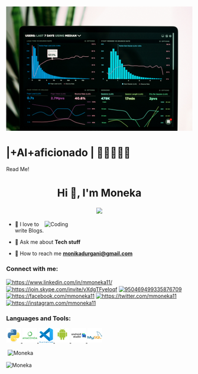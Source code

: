 ![Header](https://github.com/mmoneka11/Moneka/blob/main/Banner.jpg)

# |+AI+aficionado | 👨🏻‍💻🦾🤖
Read Me!
<h1 align="center">Hi 👋, I'm Moneka </h1>
<h3 align="center"><a align="center" href="https://git.io/typing-svg"><img src="https://readme-typing-svg.herokuapp.com?font=Fira+Code&pause=1&center=true&vCenter=true&width=250&height=40&lines=Data+Scientist+📊+👨🏻‍💻 alt="Typing SVG" /></a></h3>

<img align="right" alt="Coding" width="400" src="https://giphy.com/embed/BferOKonYOspm28AiB">



- 📝 I love to write Blogs.

- 💬 Ask me about **Tech stuff**

- 📧 How to reach me **monikadurgani@gmail.com**

<h3 align="left">Connect with me:</h3>
<p align="left">
<a href="https://linkedin.com/in/mmoneka11/" target="blank"><img align="center" src="https://raw.githubusercontent.com/rahuldkjain/github-profile-readme-generator/master/src/images/icons/Social/linked-in-alt.svg" alt="https://www.linkedin.com/in/mmoneka11/" height="30" width="40" /></a>
<a href="https://join.skype.com/invite/vXdgTFyeIoqf" target="blank"><img align="center" src="https://github.com/rahuldkjain/github-profile-readme-generator/blob/master/src/images/icons/Social/skype.svg" alt="https://join.skype.com/invite/vXdgTFyeIoqf" height="30" width="40" /></a>
<a href="https://discord.com/user/950469499335876709" target="blank"><img align="center" src="https://github.com/rahuldkjain/github-profile-readme-generator/blob/master/src/images/icons/Social/discord.svg" alt="950469499335876709" height="30" width="40" /></a>
<a href="https://facebook.com/mmoneka11/" target="blank"><img align="center" src="https://github.com/rahuldkjain/github-profile-readme-generator/blob/master/src/images/icons/Social/facebook.svg" alt="https://facebook.com/mmoneka11" height="30" width="40" /></a>
<a href="https://twitter.com/mmoneka11/" target="blank"><img align="center" src="https://raw.githubusercontent.com/rahuldkjain/github-profile-readme-generator/master/src/images/icons/Social/twitter.svg" alt="https://twitter.com/mmoneka11" height="30" width="40" /></a>
<a href="https://instagram.com/mmoneka11/" target="blank"><img align="center" src="https://github.com/rahuldkjain/github-profile-readme-generator/blob/master/src/images/icons/Social/instagram.svg" alt="https://instagram.com/mmoneka11" height="30" width="40" /></a>
</p>

<h3 align="left">Languages and Tools:</h3>
<p align="left"> 
</a> <a href="https://www.python.org" target="_blank"> <img src="https://raw.githubusercontent.com/devicons/devicon/master/icons/python/python-original.svg" alt="python" width="40" height="40"/> </a> 
</a> <a href="https://www.anaconda.com/" target="_blank"> <img src="https://github.com/devicons/devicon/blob/master/icons/anaconda/anaconda-original-wordmark.svg" alt="anaconda" width="40" height="40"/> </a>   
</a> <a href="https://https://code.visualstudio.com//" target="_blank"> <img src="https://github.com/devicons/devicon/blob/master/icons/vscode/vscode-original-wordmark.svg" width="40" height="40"/> </a>   
<a href="https://developer.android.com" target="_blank"> <img src="https://raw.githubusercontent.com/devicons/devicon/master/icons/android/android-original-wordmark.svg" alt="android" width="40" height="40"/> 
<a href="https://developer.android.com/studio" target="_blank"> <img src="https://github.com/devicons/devicon/blob/master/icons/androidstudio/androidstudio-original-wordmark.svg" alt="androidstudio" width="40" height="40"/> 
</a> <a href="https://www.mysql.com/" target="_blank"> <img src="https://raw.githubusercontent.com/devicons/devicon/master/icons/mysql/mysql-original-wordmark.svg" alt="mysql" width="40" height="40"/> </a>   
</p>

<p>&nbsp;<img align="center" src="https://github-readme-stats.vercel.app/api?username=mmoneka11&show_icons=true&theme=cobalt" alt="Moneka" /></p>

<p><img align="center" src="https://github-readme-streak-stats.herokuapp.com/?user=mmoneka11&theme=cobalt" alt="Moneka" /></p>
